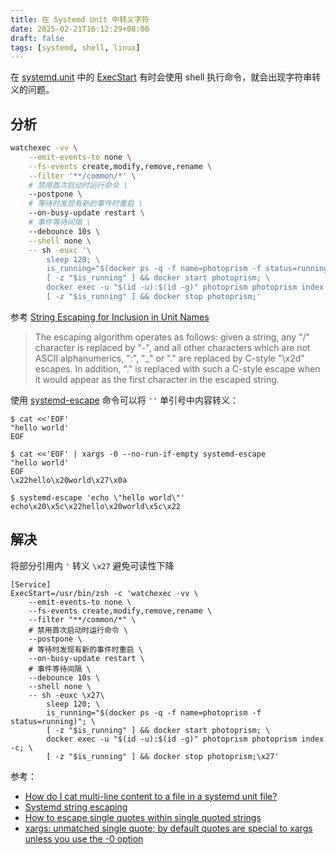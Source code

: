 ```yaml
---
title: 在 Systemd Unit 中转义字符
date: 2025-02-21T16:12:29+08:00
draft: false
tags: [systemd, shell, linux]
---
```


在 [systemd.unit](https://www.freedesktop.org/software/systemd/man/latest/systemd.unit.html) 中的 [ExecStart](https://www.freedesktop.org/software/systemd/man/latest/systemd.service.html#ExecStart=) 有时会使用 shell 执行命令，就会出现字符串转义的问题。

## 分析

```sh
watchexec -vv \
    --emit-events-to none \
    --fs-events create,modify,remove,rename \
    --filter '**/common/*' \
    # 禁用首次启动时运行命令 \
    --postpone \
    # 等待时发现有新的事件时重启 \
    --on-busy-update restart \
    # 事件等待间隔 \
    --debounce 10s \
    --shell none \
    -- sh -euxc '\
        sleep 120; \
        is_running="$(docker ps -q -f name=photoprism -f status=running)"; \
        [ -z "$is_running" ] && docker start photoprism; \
        docker exec -u "$(id -u):$(id -g)" photoprism photoprism index -c; \
        [ -z "$is_running" ] && docker stop photoprism;'
```

参考 [String Escaping for Inclusion in Unit Names](https://www.freedesktop.org/software/systemd/man/latest/systemd.unit.html#String%20Escaping%20for%20Inclusion%20in%20Unit%20Names)

> The escaping algorithm operates as follows: given a string, any "/" character is replaced by "-", and all other characters which are not ASCII alphanumerics, ":", "_" or "." are replaced by C-style "\x2d" escapes. In addition, "." is replaced with such a C-style escape when it would appear as the first character in the escaped string.

使用 [systemd-escape](https://www.freedesktop.org/software/systemd/man/latest/systemd-escape.html) 命令可以将 `''` 单引号中内容转义：

```console
$ cat <<'EOF'
"hello world'
EOF

$ cat <<'EOF' | xargs -0 --no-run-if-empty systemd-escape
"hello world'
EOF
\x22hello\x20world\x27\x0a

$ systemd-escape 'echo \"hello world\"'
echo\x20\x5c\x22hello\x20world\x5c\x22
```

## 解决

将部分引用内 `'` 转义 `\x27` 避免可读性下降

```systemd
[Service]
ExecStart=/usr/bin/zsh -c 'watchexec -vv \
    --emit-events-to none \
    --fs-events create,modify,remove,rename \
    --filter "**/common/*" \
    # 禁用首次启动时运行命令 \
    --postpone \
    # 等待时发现有新的事件时重启 \
    --on-busy-update restart \
    # 事件等待间隔 \
    --debounce 10s \
    --shell none \
    -- sh -euxc \x27\
        sleep 120; \
        is_running="$(docker ps -q -f name=photoprism -f status=running)"; \
        [ -z "$is_running" ] && docker start photoprism; \
        docker exec -u "$(id -u):$(id -g)" photoprism photoprism index -c; \
        [ -z "$is_running" ] && docker stop photoprism;\x27'
```

参考：

- [How do I cat multi-line content to a file in a systemd unit file?](https://stackoverflow.com/a/32447633/8566831)
- [Systemd string escaping](https://stackoverflow.com/a/38367553/8566831)
- [How to escape single quotes within single quoted strings](https://stackoverflow.com/a/1250279/8566831)
- [xargs: unmatched single quote; by default quotes are special to xargs unless you use the -0 option](https://askubuntu.com/a/1106806)
